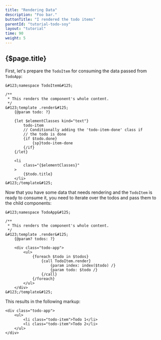 ```yaml
---
title: "Rendering Data"
description: "Foo bar."
buttonTitle: "I rendered the todo items"
parentId: "tutorial-todo-soy"
layout: "tutorial"
time: 90
weight: 5
---
```


## {$page.title}

First, let's prepare the `TodoItem` for consuming the data passed from `TodoApp`:

```soy
&#123;namespace TodoItem&#125;

/**
 * This renders the component's whole content.
 */
&#123;template .render&#125;
	{@param todo: ?}

	{let $elementClasses kind="text"}
		todo-item
		// Conditionally adding the 'todo-item-done' class if
		// the todo is done
		{if $todo.done}
			{sp}todo-item-done
		{/if}
	{/let}

	<li
		class="{$elementClasses}"
	>
		{$todo.title}
	</li>
&#123;/template&#125;
```

Now that you have some data that needs rendering and the `TodoItem` is ready to
consume it, you need to iterate over the todos and pass them to the child
components:

```soy
&#123;namespace TodoApp&#125;

/**
 * This renders the component's whole content.
 */
&#123;template .render&#125;
	{@param? todos: ?}

	<div class="todo-app">
		<ul>
			{foreach $todo in $todos}
				{call TodoItem.render}
					{param index: index($todo) /}
					{param todo: $todo /}
				{/call}
			{/foreach}
		</ul>
	</div>
&#123;/template&#125;
```

This results in the following markup:

```text/xml
<div class="todo-app">
	<ul>
		<li class="todo-item">Todo 1</li>
		<li class="todo-item">Todo 2</li>
	</ul>
</div>
```
